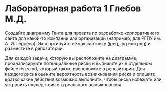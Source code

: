 # Лабораторная работа 1 Глебов М.Д.

Создайте диаграмму Ганта для проекта по разработке корпоративного сайта для какой-то компании или организации (например, для РГПУ им. А. И. Герцена). 
Экспортируйте её как картинку (jpeg, jpg или png) и разместите в репозитории. 

Для каждой задачи, которую вы расположите на диаграмме, проанализируйте потенциальные риски и выпишите их в отдельном файле risks.md,
который также расположите в репозитории. Для каждого риска оцените вероятность возникновения риска и опишите кратко какие действия возможно выполнить,
чтобы риска избежать или устранить последствия его реального возникновения.
